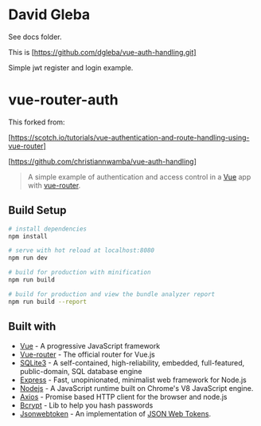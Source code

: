 # David Gleba

See docs folder.

This is [https://github.com/dgleba/vue-auth-handling.git]

Simple jwt register and login example.

# vue-router-auth

This forked from:

[https://scotch.io/tutorials/vue-authentication-and-route-handling-using-vue-router]

[https://github.com/christiannwamba/vue-auth-handling]

> A simple example of authentication and access control in a [Vue](https://vuejs.org/) app with [vue-router](https://router.vuejs.org/).

## Build Setup

```bash
# install dependencies
npm install

# serve with hot reload at localhost:8080
npm run dev

# build for production with minification
npm run build

# build for production and view the bundle analyzer report
npm run build --report
```

## Built with

- [Vue](https://vuejs.org/) - A progressive JavaScript framework
- [Vue-router](https://router.vuejs.org/) - The official router for Vue.js
- [SQLite3](https://www.sqlite.org/index.html) - A self-contained, high-reliability, embedded, full-featured, public-domain, SQL database engine
- [Express](https://expressjs.com/) - Fast, unopinionated, minimalist web framework for Node.js
- [Nodejs](https://nodejs.org/en/) - A JavaScript runtime built on Chrome's V8 JavaScript engine.
- [Axios](https://github.com/axios/axios) - Promise based HTTP client for the browser and node.js
- [Bcrypt](https://www.npmjs.com/package/bcrypt) - Lib to help you hash passwords
- [Jsonwebtoken](https://www.npmjs.com/package/jsonwebtoken) - An implementation of [JSON Web Tokens](https://en.wikipedia.org/wiki/JSON_Web_Token).
